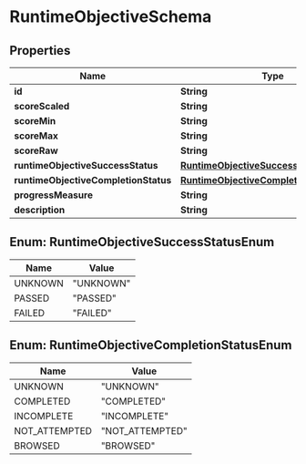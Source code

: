 
# RuntimeObjectiveSchema

## Properties
Name | Type | Description | Notes
------------ | ------------- | ------------- | -------------
**id** | **String** |  |  [optional]
**scoreScaled** | **String** |  |  [optional]
**scoreMin** | **String** |  |  [optional]
**scoreMax** | **String** |  |  [optional]
**scoreRaw** | **String** |  |  [optional]
**runtimeObjectiveSuccessStatus** | [**RuntimeObjectiveSuccessStatusEnum**](#RuntimeObjectiveSuccessStatusEnum) |  |  [optional]
**runtimeObjectiveCompletionStatus** | [**RuntimeObjectiveCompletionStatusEnum**](#RuntimeObjectiveCompletionStatusEnum) |  |  [optional]
**progressMeasure** | **String** |  |  [optional]
**description** | **String** |  |  [optional]


<a name="RuntimeObjectiveSuccessStatusEnum"></a>
## Enum: RuntimeObjectiveSuccessStatusEnum
Name | Value
---- | -----
UNKNOWN | &quot;UNKNOWN&quot;
PASSED | &quot;PASSED&quot;
FAILED | &quot;FAILED&quot;


<a name="RuntimeObjectiveCompletionStatusEnum"></a>
## Enum: RuntimeObjectiveCompletionStatusEnum
Name | Value
---- | -----
UNKNOWN | &quot;UNKNOWN&quot;
COMPLETED | &quot;COMPLETED&quot;
INCOMPLETE | &quot;INCOMPLETE&quot;
NOT_ATTEMPTED | &quot;NOT_ATTEMPTED&quot;
BROWSED | &quot;BROWSED&quot;



